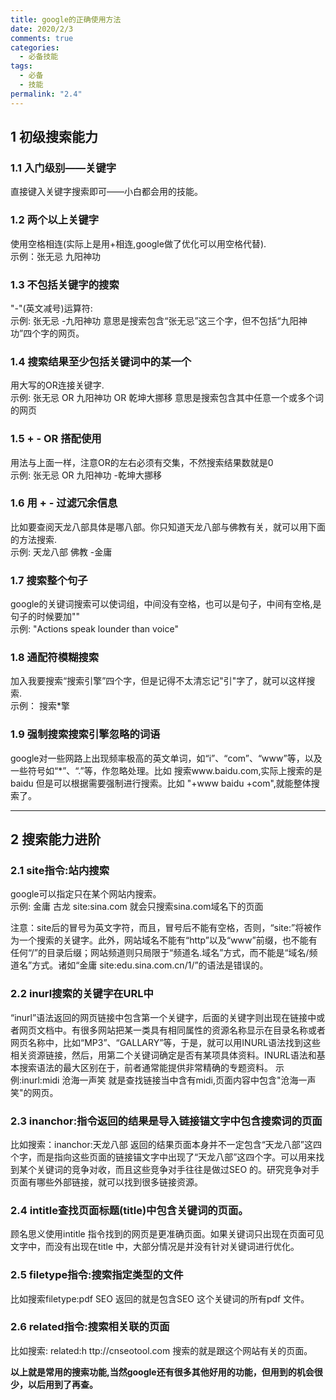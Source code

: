 ```yaml
---
title: google的正确使用方法
date: 2020/2/3
comments: true
categories:
  - 必备技能
tags:
  - 必备
  - 技能
permalink: "2.4"
---
```


## 1 初级搜索能力

### 1.1 入门级别——关键字

直接键入关键字搜索即可——小白都会用的技能。

### 1.2 两个以上关键字

使用空格相连(实际上是用+相连,google做了优化可以用空格代替).  
示例：张无忌 九阳神功

### 1.3 不包括关键字的搜索

"-"(英文减号)运算符:  
示例: 张无忌 -九阳神功 意思是搜索包含“张无忌”这三个字，但不包括“九阳神功”四个字的网页。

### 1.4 搜索结果至少包括关键词中的某一个

用大写的OR连接关键字.  
示例: 张无忌 OR 九阳神功 OR 乾坤大挪移 意思是搜索包含其中任意一个或多个词的网页

### 1.5 + - OR 搭配使用

用法与上面一样，注意OR的左右必须有交集，不然搜索结果数就是0  
示例: 张无忌 OR 九阳神功 -乾坤大挪移

### 1.6 用 + - 过滤冗余信息  

比如要查阅天龙八部具体是哪八部。你只知道天龙八部与佛教有关，就可以用下面的方法搜索.  
示例: 天龙八部 佛教 -金庸

### 1.7 搜索整个句子

google的关键词搜索可以使词组，中间没有空格，也可以是句子，中间有空格,是句子的时候要加""  
示例: "Actions speak lounder than voice"

### 1.8 通配符模糊搜索

加入我要搜索“搜索引擎”四个字，但是记得不太清忘记"引"字了，就可以这样搜索.  
示例： 搜索*擎

### 1.9 强制搜索搜索引擎忽略的词语

google对一些网路上出现频率极高的英文单词，如“i”、“com”、“www”等，以及一些符号如“*”、“.”等，作忽略处理。比如 搜索www.baidu.com,实际上搜索的是 baidu
但是可以根据需要强制进行搜索。比如 "+www baidu +com",就能整体搜索了。

***

## 2 搜索能力进阶

### 2.1 site指令:站内搜索

google可以指定只在某个网站内搜索。  
示例: 金庸 古龙 site:sina.com  就会只搜索sina.com域名下的页面  

注意：site后的冒号为英文字符，而且，冒号后不能有空格，否则，“site:”将被作为一个搜索的关键字。此外，网站域名不能有“http”以及“www”前缀，也不能有任何“/”的目录后缀；网站频道则只局限于“频道名.域名”方式，而不能是“域名/频道名”方式。诸如“金庸 site:edu.sina.com.cn/1/”的语法是错误的。

### 2.2 inurl搜索的关键字在URL中

“inurl”语法返回的网页链接中包含第一个关键字，后面的关键字则出现在链接中或者网页文档中。有很多网站把某一类具有相同属性的资源名称显示在目录名称或者网页名称中，比如“MP3”、“GALLARY”等，于是，就可以用INURL语法找到这些相关资源链接，然后，用第二个关键词确定是否有某项具体资料。INURL语法和基本搜索语法的最大区别在于，前者通常能提供非常精确的专题资料。
示例:inurl:midi 沧海一声笑 就是查找链接当中含有midi,页面内容中包含"沧海一声笑"的网页。

### 2.3 inanchor:指令返回的结果是导入链接锚文字中包含搜索词的页面

比如搜索：inanchor:天龙八部 返回的结果页面本身并不一定包含“天龙八部”这四个字，而是指向这些页面的链接锚文字中出现了“天龙八部”这四个字。可以用来找到某个关键词的竞争对收，而且这些竞争对手往往是做过SEO 的。研究竞争对手页面有哪些外部链接，就可以找到很多链接资源。

### 2.4 intitle查找页面标题(title)中包含关键词的页面。

顾名思义使用intitle 指令找到的网页是更准确页面。如果关键词只出现在页面可见文字中，而没有出现在title 中，大部分情况是并没有针对关键词进行优化。

### 2.5 filetype指令:搜索指定类型的文件

比如搜索filetype:pdf SEO
返回的就是包含SEO 这个关键词的所有pdf 文件。

### 2.6 related指令:搜索相关联的页面

比如搜索: related:h ttp://cnseotool.com  搜索的就是跟这个网站有关的页面。

**以上就是常用的搜索功能,当然google还有很多其他好用的功能，但用到的机会很少，以后用到了再查。**
